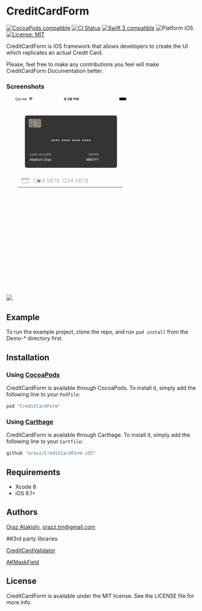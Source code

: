# CreditCardForm

<a href="https://cocoapods.org/pods/CreditCardForm"><img src="https://img.shields.io/badge/pod-0.0.5-blue.svg" alt="CocoaPods compatible" /></a>
[![CI Status](https://travis-ci.org/orazz/CreditCardForm-iOS.svg?branch=master)](https://travis-ci.org/orazz/CreditCardForm-iOS)
<a href="https://developer.apple.com/swift"><img src="https://img.shields.io/badge/swift3-compatible-4BC51D.svg?style=flat" alt="Swift 3 compatible" /></a>
<img src="https://img.shields.io/badge/platform-iOS-blue.svg?style=flat" alt="Platform iOS" />
<a href="https://github.com/orazz/CreditCardForm-iOS/blob/master/LICENSE"><img src="http://img.shields.io/badge/license-MIT-blue.svg?style=flat" alt="License: MIT" /></a>

CreditCardForm is iOS framework that allows developers to create the UI which replicates an actual Credit Card.

Please, feel free to make any contributions you feel will make CreditCardForm Documentation better.

### Screenshots
<img src="https://dotjpg.co/8bu.png" width="300"> <img src="Example/Screens/CreditCardDemo.gif" width="300">

## Example

To run the example project, clone the repo, and run `pod install` from the Demo-\* directory first.

## Installation

### Using [CocoaPods](http://cocoapods.org)

CreditCardForm is available through CocoaPods. To install it, simply add the following line to your `Podfile`:

```ruby
pod "CreditCardForm"
```

### Using [Carthage](https://github.com/Carthage/Carthage)

CreditCardForm is available through Carthage. To install it, simply add the following line to your `Cartfile`:

```ruby
github "orazz/CreditCardForm-iOS"
```

## Requirements

* Xcode 8
* iOS 8.1+

## Authors

[Oraz Atakishi](https://github.com/orazz), orazz.tm@gmail.com

##3rd party libraries

[CreditCardValidator](https://github.com/vitkuzmenko/CreditCardValidator)

[AKMaskField](https://github.com/artemkrachulov/AKMaskField)

## License

CreditCardForm is available under the MIT license. See the LICENSE file for more info.
